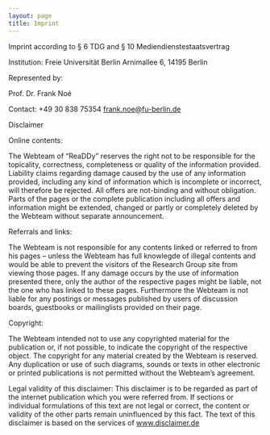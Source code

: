 ```yaml
---
layout: page
title: Imprint
---
```


Imprint according to § 6 TDG and § 10 Mediendienstestaatsvertrag

Institution: Freie Universität Berlin Arnimallee 6, 14195 Berlin

Represented by:

Prof. Dr. Frank Noé

Contact: +49 30 838 75354 frank.noe@fu-berlin.de

Disclaimer

Online contents:

The Webteam of “ReaDDy” reserves the right not to be responsible for the topicality, correctness, completeness or quality of the information provided. Liability claims regarding damage caused by the use of any information provided, including any kind of information which is incomplete or incorrect, will therefore be rejected. All offers are not-binding and without obligation. Parts of the pages or the complete publication including all offers and information might be extended, changed or partly or completely deleted by the Webteam without separate announcement.

Referrals and links:

The Webteam is not responsible for any contents linked or referred to from his pages – unless the Webteam has full knowlegde of illegal contents and would be able to prevent the visitors of the Research Group site from viewing those pages. If any damage occurs by the use of information presented there, only the author of the respective pages might be liable, not the one who has linked to these pages. Furthermore the Webteam is not liable for any postings or messages published by users of discussion boards, guestbooks or mailinglists provided on their page.

Copyright:

The Webteam intended not to use any copyrighted material for the publication or, if not possible, to indicate the copyright of the respective object. The copyright for any material created by the Webteam is reserved. Any duplication or use of such diagrams, sounds or texts in other electronic or printed publications is not permitted without the Webteam’s agreement.

Legal validity of this disclaimer: This disclaimer is to be regarded as part of the internet publication which you were referred from. If sections or individual formulations of this text are not legal or correct, the content or validity of the other parts remain uninfluenced by this fact. The text of this disclaimer is based on the services of www.disclaimer.de
